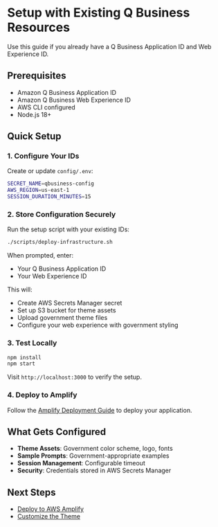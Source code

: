 # Setup with Existing Q Business Resources

Use this guide if you already have a Q Business Application ID and Web Experience ID.

## Prerequisites

- Amazon Q Business Application ID
- Amazon Q Business Web Experience ID  
- AWS CLI configured
- Node.js 18+

## Quick Setup

### 1. Configure Your IDs

Create or update `config/.env`:

```bash
SECRET_NAME=qbusiness-config
AWS_REGION=us-east-1
SESSION_DURATION_MINUTES=15
```

### 2. Store Configuration Securely

Run the setup script with your existing IDs:

```bash
./scripts/deploy-infrastructure.sh
```

When prompted, enter:
- Your Q Business Application ID
- Your Web Experience ID

This will:
- Create AWS Secrets Manager secret
- Set up S3 bucket for theme assets
- Upload government theme files
- Configure your web experience with government styling

### 3. Test Locally

```bash
npm install
npm start
```

Visit `http://localhost:3000` to verify the setup.

### 4. Deploy to Amplify

Follow the [Amplify Deployment Guide](AMPLIFY_SETUP.md) to deploy your application.

## What Gets Configured

- **Theme Assets**: Government color scheme, logo, fonts
- **Sample Prompts**: Government-appropriate examples
- **Session Management**: Configurable timeout
- **Security**: Credentials stored in AWS Secrets Manager

## Next Steps

- [Deploy to AWS Amplify](AMPLIFY_SETUP.md)
- [Customize the Theme](CUSTOMIZATION.md)